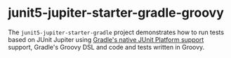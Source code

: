 # junit5-jupiter-starter-gradle-groovy

The `junit5-jupiter-starter-gradle` project demonstrates how to run tests based on JUnit
Jupiter using [Gradle's native JUnit Platform support] support, Gradle's Groovy DSL
and code and tests written in Groovy.

[Gradle's native JUnit Platform support]: https://docs.gradle.org/current/userguide/java_testing.html#using_junit5
